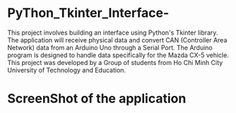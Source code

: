 # PyThon_Tkinter_Interface-
This project involves building an interface using Python's Tkinter library. The application will receive physical data and convert CAN (Controller Area Network) data from an Arduino Uno through a Serial Port. The Arduino program is designed to handle data specifically for the Mazda CX-5 vehicle. This project was developed by a Group of students from Ho Chi Minh City University of Technology and Education. 
# ScreenShot of the application 
